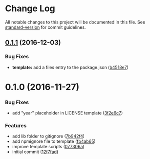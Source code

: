 # Change Log

All notable changes to this project will be documented in this file. See [standard-version](https://github.com/conventional-changelog/standard-version) for commit guidelines.

<a name="0.1.1"></a>
## [0.1.1](https://github.com/clebert/tipi-template-tslib/compare/v0.1.0...v0.1.1) (2016-12-03)


### Bug Fixes

* **template:** add a files entry to the package.json ([b4518e7](https://github.com/clebert/tipi-template-tslib/commit/b4518e7))



<a name="0.1.0"></a>
# 0.1.0 (2016-11-27)


### Bug Fixes

* add "year" placeholder in LICENSE template ([3f2e6c7](https://github.com/clebert/tipi-template-tslib/commit/3f2e6c7))

### Features

* add lib folder to gitignore ([7b942f4](https://github.com/clebert/tipi-template-tslib/commit/7b942f4))
* add npmignore file to template ([fb4ab65](https://github.com/clebert/tipi-template-tslib/commit/fb4ab65))
* improve template scripts ([077306a](https://github.com/clebert/tipi-template-tslib/commit/077306a))
* initial commit ([12f7fad](https://github.com/clebert/tipi-template-tslib/commit/12f7fad))
